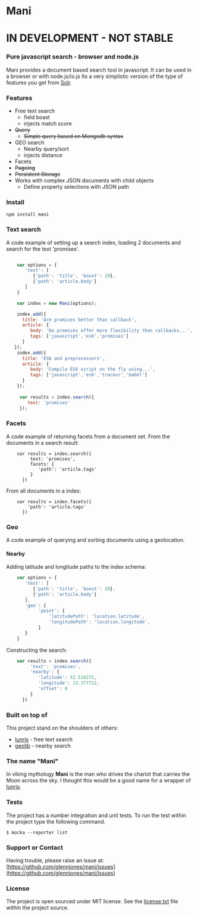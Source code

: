 # Mani

# IN DEVELOPMENT - NOT STABLE

###  Pure javascript search - browser and node.js
Mani provides a document based search tool in javascript. It can be used in a browser or with node.js/io.js Its a very simplistic version of the type of features you get from [Solr](http://lucene.apache.org/solr/).



### Features

* Free text search
	* field boast
	* injects match score
* ~~Query~~
	* ~~Simple query based on Mongodb syntax~~
* GEO search
	* Nearby query/sort
	* injects distance	
* Facets
* ~~Pageing~~
* ~~Persistent Storage~~
* Works with complex JSON documents with child objects
   * Define property selections with JSON path

### Install
    npm install mani


### Text search
A code example of setting up a search index, loading 2 documents and search for the text 'promises'.
```javascript

	var options = {
	   'text': [
	      {'path': 'title', 'boost': 20},
	      {'path': 'article.body'}
	   ]
	}

	var index = new Mani(options);

    index.add({
      title: 'Are promises better than callback',
      article: {
         body: 'Do promises offer more flexibility than callbacks...',
         tags: ['javascript','es6','promises']
      }
   });
    index.add({
      title: 'ES6 and preprocessors',
      article: {
         body: 'Compile ES6 script on the fly using...',
         tags: ['javascript','es6','traceur','babel']
      }
    });
    
     var results = index.search({
        text: 'promises'
     });
```

### Facets
A code example of returning facets from a document set.
From the documents in a search result:
```
    var results = index.search({
         text: 'promises', 
         facets: {
            'path': 'article.tags'
         }
      })
```
From all documents in a index:
```
    var results = index.facets({
        'path': 'article.tags'
      })
```

### Geo
A code example of querying and sorting documents using a geolocation.

#### Nearby
Adding latitude and longitude paths to the index schema:
```javascript
	var options = {
	   'text': [
	      {'path': 'title', 'boost': 20},
	      {'path': 'article.body'}
	   ],
	   'geo': {
	        'point': {
	            'latitudePath': 'location.latitude', 
                'longitudePath': 'location.longitude',
	        }
	   }
	}
```
Constructing the search:
```javascript
    var results = index.search({
         'text': 'promises', 
         'nearby': {
            'latitude': 52.516272, 
            'longitude': 13.377722,
            'offset': 0
         }
      })
```

### Built on top of
This project stand on the shoulders of others:
* [lunrjs](http://lunrjs.com/) - free text search   
* [geolib](https://github.com/manuelbieh/Geolib) - nearby search    

### The name "Mani"
In viking mythology **Mani** is the man who drives the chariot that carries the Moon across the sky. I thought this would be a good name for a wrapper of [lunrjs](http://lunrjs.com/).
 

### Tests
The project has a number integration and unit tests. To run the test within the project type the following command.

    $ mocka --reporter list


### Support or Contact
Having trouble, please raise an issue at: [https://github.com/glennjones/mani/issues](https://github.com/glennjones/mani/issues)


### License
The project is open sourced under MIT license. See the [license.txt](https://raw.github.com/glennjones/mani/master/license.txt "license.txt") file within the project source.